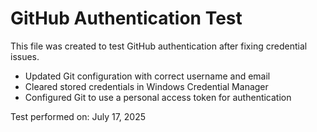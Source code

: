 # GitHub Authentication Test

This file was created to test GitHub authentication after fixing credential issues.

- Updated Git configuration with correct username and email
- Cleared stored credentials in Windows Credential Manager
- Configured Git to use a personal access token for authentication

Test performed on: July 17, 2025